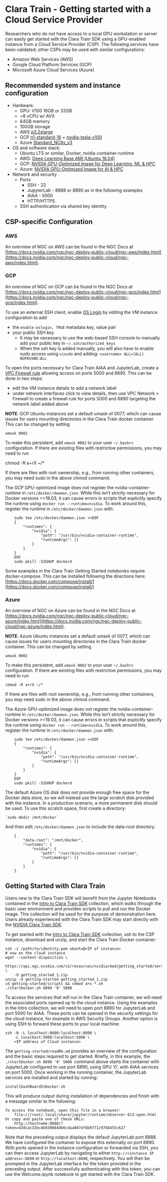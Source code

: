 <!--- SPDX-License-Identifier: Apache-2.0 -->

# Clara Train - Getting started with a Cloud Service Provider

Researchers who do not have access to a local GPU workstation or server can easily get started with the Clara Train SDK using a GPU-enabled instance from a Cloud Service Provider (CSP).  The following services have been validated; other CSPs may be used with similar configurations:



*   Amazon Web Services (AWS)
*   Google Cloud Platform Services (GCP)
*   Microsoft Azure Cloud Services (Azure)


## Recommended system and instance configuration



*   Hardware:
    *   GPU: V100 16GB or 32GB
    *   ~8 vCPU w/ AVX
    *   64GB memory
    *   100GB storage
    *   AWS [p3.2xlarge](https://aws.amazon.com/ec2/instance-types/p3/)
    *   GCP [n1-standard-16](https://cloud.google.com/compute/docs/machine-types#n1_machine_types) + [nvidia-tesla-v100](https://cloud.google.com/compute/docs/gpus)
    *   Azure [Standard\_NC6s\_v3](https://docs.microsoft.com/en-us/azure/virtual-machines/ncv3-series) 
*   OS and software stack:
    *   Ubuntu LTS or similar, Docker, nvidia-container-runtime
    *   AWS: [Deep Learning Base AMI (Ubuntu 18.04)](https://aws.amazon.com/marketplace/pp/B07Y3VDBNS)
    *   GCP: [NVIDIA GPU-Optimized Image for Deep Learning, ML & HPC](https://console.cloud.google.com/marketplace/details/nvidia-ngc-public/nvidia_gpu_cloud_image?pli=1)
    *   Azure: [NVIDIA GPU-Optimized Image for AI & HPC](https://azuremarketplace.microsoft.com/en-us/marketplace/apps/nvidia.ngc_azure_17_11?tab=Overview) 
*   Network and security
    *   Ports
        *   SSH - 22
        *   JupyterLab - 8888 or 8890 as in the following examples
        *   AIAA - 5000
        *   HTTP/HTTPS
    *   SSH authentication via shared key identity


## CSP-specific Configuration


### AWS

An overview of NGC on AWS can be found in the NGC Docs at [https://docs.nvidia.com/ngc/ngc-deploy-public-cloud/ngc-aws/index.html](https://docs.nvidia.com/ngc/ngc-deploy-public-cloud/ngc-aws/index.html).


### GCP

An overview of NGC on GCP can be found in the NGC Docs at [https://docs.nvidia.com/ngc/ngc-deploy-public-cloud/ngc-gcp/index.html](https://docs.nvidia.com/ngc/ngc-deploy-public-cloud/ngc-gcp/index.html).

To use an external SSH client, enable [OS Login](https://cloud.google.com/compute/docs/instances/managing-instance-access#enable_oslogin) by editing the VM instance configuration to add



*   the `enable-oslogin, TRUE` metadata key, value pair
*   your public SSH key
    *   It may be necessary to use the web-based SSH console to manually add your public key in `~/.ssh/authorized_keys`
    *   When the ssh key is added manually, you will also have to enable sudo access using `visudo` and adding:
`<username>	ALL=(ALL) NOPASSWD:ALL`

To open the ports necessary for Clara Train AIAA and JupyterLab, create a [VPC Firewall rule](https://cloud.google.com/vpc/docs/firewalls?hl=en_US) allowing access on ports 5000 and 8890.  This can be done in two steps:



*   edit the VM instance details to add a network label
*   under network interfaces click to view details, then use VPC Network > Firewall to create a firewall rule for ports 5000 and 8890 targeting the network label added above

**NOTE**:  GCP Ubuntu instances set a default umask of 0077, which can cause issues for users mounting directories in the Clara Train docker container.  This can be changed by setting


```
umask 0002
```


To make this persistent, add `umask 0002` to your user `~/.bashrc` configuration.  If there are existing files with restrictive permissions, you may need to run

chmod -R a+rX ~/*

If there are files with root ownership, e.g., from running other containers, you may need sudo in the above chmod command.

The GCP GPU-optimized image does not register the nvidia-container-runtime in `/etc/docker/daemon.json`.  While this isn’t strictly necessary for Docker versions >=19.03, it can cause errors in scripts that explicitly specify the runtime using `docker run --runtime=nvidia`.  To work around this, register the runtime in `/etc/docker/daemon.json` with:


```
    sudo tee /etc/docker/daemon.json <<EOF
    {
        "runtimes": {
            "nvidia": {
                "path": "/usr/bin/nvidia-container-runtime",
                "runtimeArgs": []
            }
        }
    }
    EOF
    sudo pkill -SIGHUP dockerd
```


Some examples in the Clara Train Getting Started notebooks require docker-compose.  This can be installed following the directions here: [https://docs.docker.com/compose/install/](https://docs.docker.com/compose/install/)


### Azure

An overview of NGC on Azure can be found in the NGC Docs at [https://docs.nvidia.com/ngc/ngc-deploy-public-cloud/ngc-azure/index.html](https://docs.nvidia.com/ngc/ngc-deploy-public-cloud/ngc-azure/index.html).

**NOTE**:  Azure Ubuntu instances set a default umask of 0077, which can cause issues for users mounting directories in the Clara Train docker container.  This can be changed by setting


```
umask 0002
```


To make this persistent, add `umask 0002` to your user `~/.bashrc` configuration.  If there are existing files with restrictive permissions, you may need to run


```
chmod -R a+rX ~/*
```


If there are files with root ownership, e.g., from running other containers, you may need sudo in the above chmod command.

The Azure GPU-optimized image does not register the nvidia-container-runtime in `/etc/docker/daemon.json`.  While this isn’t strictly necessary for Docker versions >=19.03, it can cause errors in scripts that explicitly specify the runtime using `docker run --runtime=nvidia`.  To work around this, register the runtime in `/etc/docker/daemon.json` with:


```
    sudo tee /etc/docker/daemon.json <<EOF
    {
        "runtimes": {
            "nvidia": {
                "path": "/usr/bin/nvidia-container-runtime",
                "runtimeArgs": []
            }
        }
    }
    EOF
    sudo pkill -SIGHUP dockerd
```


The default Azure OS disk does not provide enough free space for the Docker data store, so we will instead use the large scratch disk provided with the instance.  In a production scenario, a more permanent disk should be used.  To use this scratch space, first create a directory:

	`sudo mkdir /mnt/docker`

And then edit `/etc/docker/daemon.json` to include the data-root directory:


```
    {
        "data-root": "/mnt/docker",
        "runtimes": { 
            "nvidia": {
                "path": "/usr/bin/nvidia-container-runtime",
                "runtimeArgs": []
            }
        }
    }
```



## Getting Started with Clara Train

Users new to the Clara Train SDK will benefit from the Jupyter Notebooks contained in the [Intro to Clara Train SDK](https://ngc.nvidia.com/catalog/resources/nvidia:med:clara:getting_started) collection, which walks through the basic user environment and provides scripts to pull and run the Docker image.  This collection will be used for the purpose of demonstration here.  Users already experienced with the Clara Train SDK may start directly with the [NVIDIA Clara Train SDK](https://ngc.nvidia.com/catalog/containers/nvidia:clara-train-sdk).

To get started with the [Intro to Clara Train SDK](https://ngc.nvidia.com/catalog/resources/nvidia:med:clara:getting_started) collection, ssh to the CSP instance, download and unzip, and start the Clara Train Docker container:


    ssh -i /path/to/identity.pem ubuntu@<IP of instance>
    # now on the cloud instance
    wget --content-disposition \
        https://api.ngc.nvidia.com/v2/resources/nvidia/med/getting_started/versions/1/zip \
        -O getting_started_1.zip
    unzip -d getting-started getting_started_1.zip
    cd getting-started/scripts && chmod a+x *.sh
    ./startDocker.sh 8890 '0' 5000

To access the services that will run in the Clara Train container, we will need the associated ports opened up to the cloud instance.  Using the examples in the Intro collection, we will need to open port 8890 for JupyterLab and port 5000 for AIAA.  These ports can be opened in the security settings for the cloud instance, for example in AWS Security Groups.  Another option is using SSH to forward these ports to your local machine:

    ssh -N -L localhost:8890:localhost:8890 \
        -L localhost:5000:localhost:5000 \
        <IP address of Cloud instance>

The `getting-started/readMe.md` provides an overview of the configuration and the basic steps required to get started.  Briefly, in this example, the `./startDocker.sh 8890 '0' 5000 `command above starts the container with JupyterLab configured to use port 8890, using GPU ‘0’, with AIAA services on port 5000.  Once working in the running container, the JupyterLab services are installed and started by running:

    installDashBoardInDocker.sh

This will produce output during installation of dependencies and finish with a message similar to the following:
 
    To access the notebook, open this file in a browser:
        file:///root/.local/share/jupyter/runtime/nbserver-613-open.html
    Or copy and paste one of these URLs:
        http://hostname:8888/?token=43dcac32bc4b939084db6cdaa047ef8b9771c97b8455c627

Note that the preceding output displays the default JupyterLab port 8888.  We have configured the container to expose this externally on port 8890.  With ports opened in the instance configuration or forwarded via SSH, you can then access JupyterLab by navigating to either `http://<instance IP address>:8890` or `http://localhost:8890`, respectively.  You will then be prompted in the JupyterLab interface for the token provided in the preceding output.  After successfully authenticating with this token, you can use the Welcome.ipynb notebook to get started with the Clara Train SDK.
